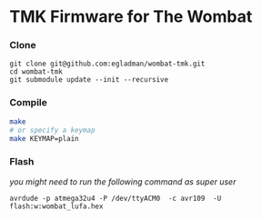 # TMK Firmware for The Wombat

### Clone
```
git clone git@github.com:egladman/wombat-tmk.git
cd wombat-tmk
git submodule update --init --recursive
```

### Compile
```bash
make
# or specify a keymap
make KEYMAP=plain
```

### Flash
*you might need to run the following command as super user*
```
avrdude -p atmega32u4 -P /dev/ttyACM0  -c avr109  -U flash:w:wombat_lufa.hex
```
